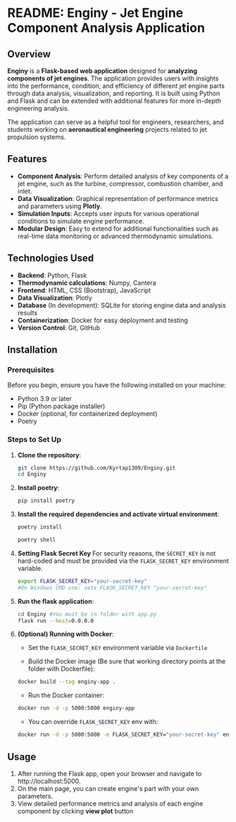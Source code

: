 # README: Enginy - Jet Engine Component Analysis Application

## Overview

**Enginy** is a **Flask-based web application** designed for **analyzing components of jet engines**. The application provides users with insights into the performance, condition, and efficiency of different jet engine parts through data analysis, visualization, and reporting. It is built using Python and Flask and can be extended with additional features for more in-depth engineering analysis.

The application can serve as a helpful tool for engineers, researchers, and students working on **aeronautical engineering** projects related to jet propulsion systems.

## Features

- **Component Analysis**: Perform detailed analysis of key components of a jet engine, such as the turbine, compressor, combustion chamber, and inlet.
- **Data Visualization**: Graphical representation of performance metrics and parameters using **Plotly**.
- **Simulation Inputs**: Accepts user inputs for various operational conditions  to simulate engine performance.
- **Modular Design**: Easy to extend for additional functionalities such as real-time data monitoring or advanced thermodynamic simulations.

## Technologies Used

- **Backend**: Python, Flask
- **Thermodynamic calculations**: Numpy, Cantera
- **Frontend**: HTML, CSS (Bootstrap), JavaScript
- **Data Visualization**: Plotly
- **Database** (In development): SQLite for storing engine data and analysis results
- **Containerization**: Docker for easy deployment and testing
- **Version Control**: Git, GitHub

## Installation

### Prerequisites

Before you begin, ensure you have the following installed on your machine:

- Python 3.9 or later
- Pip (Python package installer)
- Docker (optional, for containerized deployment)
- Poetry

### Steps to Set Up

1. **Clone the repository**:
   ```bash
   git clone https://github.com/Kyrtap1309/Enginy.git
   cd Enginy
    ```
2. **Install poetry**:
    ```bash
    pip install poetry
    ```

3. **Install the required dependencies and activate virtual environment**:
    ```bash
    poetry install
    ```
    ```bash
    poetry shell
    ```

4. **Setting Flask Secret Key**
    For security reasons, the `SECRET_KEY` is not hard-coded and must be provided via the `FLASK_SECRET_KEY` environment variable.
    ```bash
    export FLASK_SECRET_KEY="your-secret-key"
    #On Windows CMD use: setx FLASK_SECRET_KEY "your-secret-key"
    ```

5. **Run the flask application**:
    ```bash
    cd Enginy #You must be in folder with app.py
    flask run --host=0.0.0.0
    ```

6. **(Optional) Running with Docker**:

    - Set the `FLASK_SECRET_KEY` environment variable via `Dockerfile`
    
    
    - Build the Docker image (Be sure that working directory points at the folder with Dockerfile):
    ```bash
    docker build --tag enginy-app .
    ```
    - Run the Docker container:
    ```bash
    docker run -d -p 5000:5000 enginy-app
    ```

    - You can override `FLASK_SECRET_KEY` env with:
    ```bash
    docker run -d -p 5000:5000 -e FLASK_SECRET_KEY="your-secret-key" enginy-app
    ```

## Usage
1. After running the Flask app, open your browser and navigate to http://localhost:5000.
2. On the main page, you can create engine's part with your own parameters.
3. View detailed performance metrics and analysis of each engine component by clicking **view plot** button


